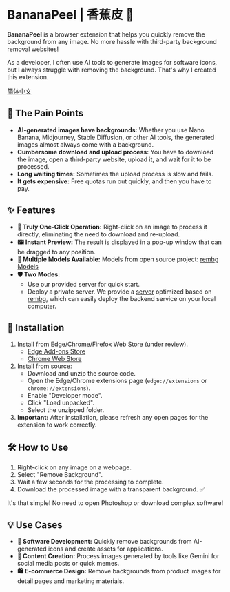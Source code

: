 # BananaPeel | 香蕉皮 🍌

**BananaPeel** is a browser extension that helps you quickly remove the background from any image. No more hassle with third-party background removal websites!

As a developer, I often use AI tools to generate images for software icons, but I always struggle with removing the background. That's why I created this extension.

[简体中文](README.zh-CN.md)

## 🎯 The Pain Points

- **AI-generated images have backgrounds:** Whether you use Nano Banana, Midjourney, Stable Diffusion, or other AI tools, the generated images almost always come with a background.
- **Cumbersome download and upload process:** You have to download the image, open a third-party website, upload it, and wait for it to be processed.
- **Long waiting times:** Sometimes the upload process is slow and fails.
- **It gets expensive:** Free quotas run out quickly, and then you have to pay.

## ✨ Features

- **🚀 Truly One-Click Operation:** Right-click on an image to process it directly, eliminating the need to download and re-upload.
- **🖼️ Instant Preview:** The result is displayed in a pop-up window that can be dragged to any position.
- **🤖 Multiple Models Available:**
  Models from open source project: [rembg Models](https://github.com/danielgatis/rembg?tab=readme-ov-file#models)
- **🛡️ Two Modes:**
  - Use our provided server for quick start.
  - Deploy a private server. We provide a [server](https://github.com/Yorick-Ryu/rembg-server) optimized based on [rembg](https://github.com/danielgatis/rembg), which can easily deploy the backend service on your local computer.

## 🚀 Installation

1.  Install from Edge/Chrome/Firefox Web Store (under review).
    - [Edge Add-ons Store]()
    - [Chrome Web Store]()
2.  Install from source:
    - Download and unzip the source code.
    - Open the Edge/Chrome extensions page (`edge://extensions` or `chrome://extensions`).
    - Enable "Developer mode".
    - Click "Load unpacked".
    - Select the unzipped folder.
3.  **Important:** After installation, please refresh any open pages for the extension to work correctly.

## 🛠️ How to Use

1.  Right-click on any image on a webpage.
2.  Select "Remove Background".
3.  Wait a few seconds for the processing to complete.
4.  Download the processed image with a transparent background. ✅

It's that simple! No need to open Photoshop or download complex software!

## 💡 Use Cases

- **🎨 Software Development:** Quickly remove backgrounds from AI-generated icons and create assets for applications.
- **📸 Content Creation:** Process images generated by tools like Gemini for social media posts or quick memes.
- **🛍️ E-commerce Design:** Remove backgrounds from product images for detail pages and marketing materials.
